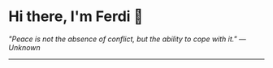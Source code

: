 <h1>Hi there, I'm Ferdi 👋</h1>

<p><em>
  "Peace is not the absence of conflict, but the ability to cope with it." — Unknown
</em></p>

---
